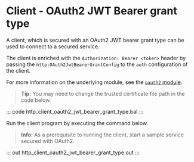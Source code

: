 # Client - OAuth2 JWT Bearer grant type

A client, which is secured with an OAuth2 JWT bearer grant type can be used to connect to a secured service.

The client is enriched with the `Authorization: Bearer <token>` header by passing the `http:OAuth2JwtBearerGrantConfig` to the `auth` configuration of the client.

For more information on the underlying module, see the [`oauth2` module](https://lib.ballerina.io/ballerina/oauth2/latest/).

>**Tip:** You may need to change the trusted certificate file path in the code below.

::: code http_client_oauth2_jwt_bearer_grant_type.bal :::

Run the client program by executing the command below.

>**Info:** As a prerequisite to running the client, start a sample service secured with OAuth2.

::: out http_client_oauth2_jwt_bearer_grant_type.out :::
